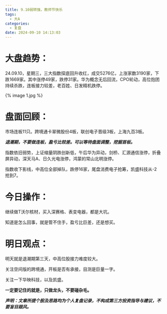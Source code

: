 ```yaml
---
title: 9.10弱转强，教师节快乐
tags:
  - 大A
categories:
  - 复盘
date: 2024-09-10 14:13:03
---
```




# 大盘趋势：

24.09.10，星期三，三大指数探底回升收红，成交5276亿，上涨家数3190家，下跌1669家。其中涨停49家，跌停31家。华为概念无后回流，CPO轮动，高位抱团持续杀跌，连板接力较差，老百姓、日发精机跌停。

{% image 1.jpg %}

# 盘面回顾：

市场连板11只。跨境通卡翠微股份4板，联创电子晋级3板，上海九百3板。

***退潮期，不要做连板，盈亏比较差。可以等待盘面调整，挖掘首板。***

指数依旧弱势，上证缩量阴跌创新低，午后华为异动，剑桥、汇源通信涨停，折叠屏异动，深天马A、日久光电涨停，鸿蒙的常山北明涨停。

指数收下影线，中高位全部掉队，跌停16家，尾盘消费电子抢筹，凯盛科技从-2抢到7。

# 今日操作：

继续做T沃尔核材，买入深赛格、表变电器，都是大坑。

知道是怎么回事，就是管不住手，盈亏比巨差，还是想买。



# 明日观点：

明天就是退潮期第三天，中高位股接力难度较大。

关注空间版的跨境通，开板是否有承接，目测是巨量一字。

关注一下华映科技，以及凯盛。



**一定要记住的就是，只做龙头，不要碰杂毛。**



***声明：文章所提个股及思路均为个人复盘记录，不构成第三方投资指导与建议，不要盲目跟风。***
